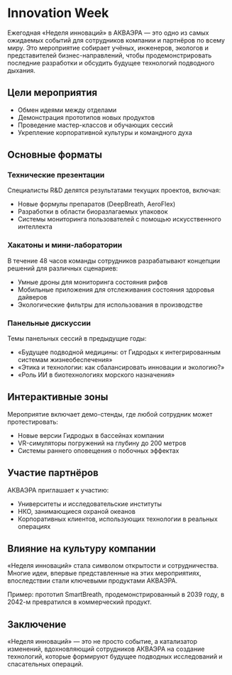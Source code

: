 # Innovation Week

Ежегодная «Неделя инноваций» в АКВАЭРА — это одно из самых ожидаемых событий для сотрудников компании и партнёров по всему миру. Это мероприятие собирает учёных, инженеров, экологов и представителей бизнес-направлений, чтобы продемонстрировать последние разработки и обсудить будущее технологий подводного дыхания.

## Цели мероприятия

- Обмен идеями между отделами
- Демонстрация прототипов новых продуктов
- Проведение мастер-классов и обучающих сессий
- Укрепление корпоративной культуры и командного духа

## Основные форматы

### Технические презентации

Специалисты R&D делятся результатами текущих проектов, включая:

- Новые формулы препаратов (DeepBreath, AeroFlex)
- Разработки в области биоразлагаемых упаковок
- Системы мониторинга пользователей с помощью искусственного интеллекта

### Хакатоны и мини-лаборатории

В течение 48 часов команды сотрудников разрабатывают концепции решений для различных сценариев:

- Умные дроны для мониторинга состояния рифов
- Мобильные приложения для отслеживания состояния здоровья дайверов
- Экологические фильтры для использования в производстве

### Панельные дискуссии

Темы панельных сессий в предыдущие годы:

- «Будущее подводной медицины: от Гидродых к интегрированным системам жизнеобеспечения»
- «Этика и технологии: как сбалансировать инновации и экологию?»
- «Роль ИИ в биотехнологиях морского назначения»

## Интерактивные зоны

Мероприятие включает демо-стенды, где любой сотрудник может протестировать:

- Новые версии Гидродых в бассейнах компании
- VR-симуляторы погружений на глубину до 200 метров
- Системы раннего оповещения о побочных эффектах

## Участие партнёров

АКВАЭРА приглашает к участию:

- Университеты и исследовательские институты
- НКО, занимающиеся охраной океанов
- Корпоративных клиентов, использующих технологии в реальных операциях

## Влияние на культуру компании

«Неделя инноваций» стала символом открытости и сотрудничества. Многие идеи, впервые представленные на этих мероприятиях, впоследствии стали ключевыми продуктами АКВАЭРА.

Пример: прототип SmartBreath, продемонстрированный в 2039 году, в 2042-м превратился в коммерческий продукт.

## Заключение

«Неделя инноваций» — это не просто событие, а катализатор изменений, вдохновляющий сотрудников АКВАЭРА на создание технологий, которые формируют будущее подводных исследований и спасательных операций.
